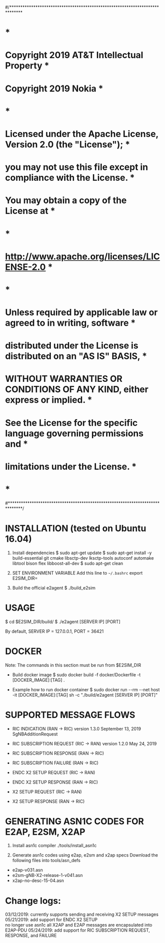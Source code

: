 #/*****************************************************************************
#                                                                            *
# Copyright 2019 AT&T Intellectual Property                                  *
# Copyright 2019 Nokia                                                       *
#                                                                            *
# Licensed under the Apache License, Version 2.0 (the "License");            *
# you may not use this file except in compliance with the License.           *
# You may obtain a copy of the License at                                    *
#                                                                            *
#      http://www.apache.org/licenses/LICENSE-2.0                            *
#                                                                            *
# Unless required by applicable law or agreed to in writing, software        *
# distributed under the License is distributed on an "AS IS" BASIS,          *
# WITHOUT WARRANTIES OR CONDITIONS OF ANY KIND, either express or implied.   *
# See the License for the specific language governing permissions and        *
# limitations under the License.                                             *
#                                                                            *
#******************************************************************************/


# INSTALLATION (tested on Ubuntu 16.04)
  1. Install dependencies
    $ sudo apt-get update
    $ sudo apt-get install -y
        build-essential
        git
        cmake
        libsctp-dev
        lksctp-tools
        autoconf
        automake
        libtool
        bison
        flex
        libboost-all-dev
    $ sudo apt-get clean

  2. SET ENVIRONMENT VARIABLE
    Add this line to `~/.bashrc`
      export E2SIM_DIR=<your e2sim directory>

  3. Build the official e2agent
    $ ./build_e2sim

# USAGE
  $  cd $E2SIM_DIR/build/
  $ ./e2agent [SERVER IP] [PORT]

  By default, SERVER IP = 127.0.0.1, PORT = 36421

# DOCKER
  Note: The commands in this section must be run from $E2SIM_DIR

  * Build docker image
  $ sudo docker build -f docker/Dockerfile -t [DOCKER_IMAGE]:[TAG] .

  * Example how to run docker container
  $ sudo docker run --rm --net host -it [DOCKER_IMAGE]:[TAG] sh -c "./build/e2agent [SERVER IP] [PORT]"

# SUPPORTED MESSAGE FLOWS

- RIC INDICATION            (RAN -> RIC)      version 1.3.0   September 13, 2019
    SgNBAdditionRequest

- RIC SUBSCRIPTION REQUEST  (RIC -> RAN)      version 1.2.0   May 24, 2019
- RIC SUBSCRIPTION RESPONSE (RAN -> RIC)
- RIC SUBSCRIPTION FAILURE  (RAN -> RIC)

- ENDC X2 SETUP REQUEST     (RIC -> RAN)
- ENDC X2 SETUP RESPONSE    (RAN -> RIC)

- X2 SETUP REQUEST          (RIC -> RAN)
- X2 SETUP RESPONSE         (RAN -> RIC)

# GENERATING ASN1C CODES FOR E2AP, E2SM, X2AP
 1. Install asn1c compiler
 ./tools/install_asn1c

 2. Generate asn1c codes using e2ap, e2sm and x2ap specs
 Download the following files into tools/asn_defs
  - e2ap-v031.asn
  - e2sm-gNB-X2-release-1-v041.asn
  - x2ap-no-desc-15-04.asn

# Change logs:
  03/12/2019: currently supports sending and receiving X2 SETUP messages
  05/21/2019: add support for ENDC X2 SETUP   
              no longer use asn1c
              all X2AP and E2AP messages are encapsulated into E2AP-PDU
  05/24/2019: add support for RIC SUBSCRIPTION REQUEST, RESPONSE, and FAILURE
